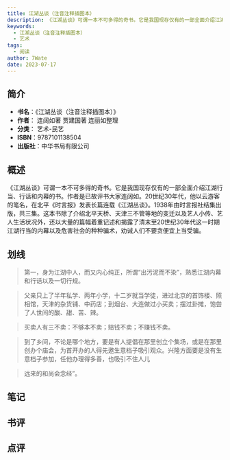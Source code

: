 ```yaml
---
title: 江湖丛谈（注音注释插图本）
description: 《江湖丛谈》可谓一本不可多得的奇书。它是我国现存仅有的一部全面介绍江湖行当、行话和内幕的书。作者是已故评书大家连阔如。20世纪30年代，他以云游客的笔名，在北平《时言报》发表长篇连载《江湖丛谈》。1938年由时言报社结集出版，共三集。这本书除了介绍北平天桥
keywords:
  - 江湖丛谈（注音注释插图本）
  - 艺术
tags:
  - 阅读
author: 7Wate
date: 2023-07-17
---
```


## 简介

- **书名**：《江湖丛谈（注音注释插图本）》
- **作者**： 连阔如著 贾建国著 连丽如整理
- **分类**： 艺术-民艺
- **ISBN**：9787101138504
- **出版社**：中华书局有限公司

## 概述

《江湖丛谈》可谓一本不可多得的奇书。它是我国现存仅有的一部全面介绍江湖行当、行话和内幕的书。作者是已故评书大家连阔如。20世纪30年代，他以云游客的笔名，在北平《时言报》发表长篇连载《江湖丛谈》。1938年由时言报社结集出版，共三集。这本书除了介绍北平天桥、天津三不管等地的变迁以及艺人小传、艺人生活状况外，还以大量的篇幅着重记述和揭露了清末至20世纪30年代这一时期江湖行当的内幕以及危害社会的种种骗术，劝诫人们不要贪便宜上当受骗。

## 划线 
 

> 第一，身为江湖中人，而又内心纯正，所谓“出污泥而不染”，熟悉江湖内幕和行话以及一切行规。 

> 父亲只上了半年私学、两年小学，十二岁就当学徒，进过北京的首饰楼、照相馆，天津的杂货铺、中药店；到烟台、大连做过小买卖；摆过卦摊，饱尝了人世间的酸、甜、苦、辣。 

> 买卖人有三不卖：不够本不卖；赔钱不卖；不赚钱不卖。 

> 到了乡间，不论是哪个地方，要是有人提倡在那里创立个集场，或是在那里创办个庙会，为首开办的人得先邀生意档子吸引观众。兴隆方面要是没有生意档子参加，任他办理得多善，也吸引不住人儿 

> 远来的和尚会念经”。

## 笔记


## 书评


## 点评
